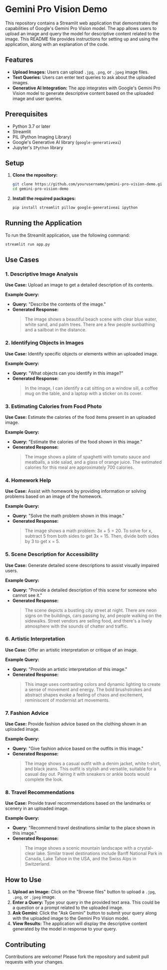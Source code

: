 # Gemini Pro Vision Demo

This repository contains a Streamlit web application that demonstrates the capabilities of Google's Gemini Pro Vision model. The app allows users to upload an image and query the model for descriptive content related to the image. This README file provides instructions for setting up and using the application, along with an explanation of the code.

## Features

- **Upload Images:** Users can upload `.jpg`, `.png`, or `.jpeg` image files.
- **Text Queries:** Users can enter text queries to ask about the uploaded images.
- **Generative AI Integration:** The app integrates with Google's Gemini Pro Vision model to generate descriptive content based on the uploaded image and user queries.

## Prerequisites

- Python 3.7 or later
- Streamlit
- PIL (Python Imaging Library)
- Google's Generative AI library (`google-generativeai`)
- Jupyter's `IPython` library

## Setup

1. **Clone the repository:**
    ```sh
    git clone https://github.com/yourusername/gemini-pro-vision-demo.git
    cd gemini-pro-vision-demo
    ```

2. **Install the required packages:**
    ```sh
    pip install streamlit pillow google-generativeai ipython
    ```

## Running the Application

To run the Streamlit application, use the following command:
```sh
streamlit run app.py
```
## Use Cases

### 1. Descriptive Image Analysis

**Use Case:** Upload an image to get a detailed description of its contents.

**Example Query:**
- **Query:** "Describe the contents of the image."
- **Generated Response:** 
    > The image shows a beautiful beach scene with clear blue water, white sand, and palm trees. There are a few people sunbathing and a sailboat in the distance.

### 2. Identifying Objects in Images

**Use Case:** Identify specific objects or elements within an uploaded image.

**Example Query:**
- **Query:** "What objects can you identify in this image?"
- **Generated Response:** 
    > In the image, I can identify a cat sitting on a window sill, a coffee mug on the table, and a laptop with a sticker on its cover.

### 3. Estimating Calories from Food Photo

**Use Case:** Estimate the calories of the food items present in an uploaded image.

**Example Query:**
- **Query:** "Estimate the calories of the food shown in this image."
- **Generated Response:** 
    > The image shows a plate of spaghetti with tomato sauce and meatballs, a side salad, and a glass of orange juice. The estimated calories for this meal are approximately 700 calories.

### 4. Homework Help

**Use Case:** Assist with homework by providing information or solving problems based on an image of the homework.

**Example Query:**
- **Query:** "Solve the math problem shown in this image."
- **Generated Response:** 
    > The image shows a math problem: 3x + 5 = 20. To solve for x, subtract 5 from both sides to get 3x = 15. Then, divide both sides by 3 to get x = 5.

### 5. Scene Description for Accessibility

**Use Case:** Generate detailed scene descriptions to assist visually impaired users.

**Example Query:**
- **Query:** "Provide a detailed description of this scene for someone who cannot see it."
- **Generated Response:** 
    > The scene depicts a bustling city street at night. There are neon signs on the buildings, cars passing by, and people walking on the sidewalks. Street vendors are selling food, and there's a lively atmosphere with the sounds of chatter and traffic.

### 6. Artistic Interpretation

**Use Case:** Offer an artistic interpretation or critique of an image.

**Example Query:**
- **Query:** "Provide an artistic interpretation of this image."
- **Generated Response:** 
    > This image uses contrasting colors and dynamic lighting to create a sense of movement and energy. The bold brushstrokes and abstract shapes evoke a feeling of chaos and excitement, reminiscent of modernist art movements.

### 7. Fashion Advice

**Use Case:** Provide fashion advice based on the clothing shown in an uploaded image.

**Example Query:**
- **Query:** "Give fashion advice based on the outfits in this image."
- **Generated Response:** 
    > The image shows a casual outfit with a denim jacket, white t-shirt, and black jeans. This outfit is stylish and versatile, suitable for a casual day out. Pairing it with sneakers or ankle boots would complete the look.

### 8. Travel Recommendations

**Use Case:** Provide travel recommendations based on the landmarks or scenery in an uploaded image.

**Example Query:**
- **Query:** "Recommend travel destinations similar to the place shown in this image."
- **Generated Response:** 
    > The image shows a scenic mountain landscape with a crystal-clear lake. Similar travel destinations include Banff National Park in Canada, Lake Tahoe in the USA, and the Swiss Alps in Switzerland.

## How to Use

1. **Upload an Image:** Click on the "Browse files" button to upload a `.jpg`, `.png`, or `.jpeg` image.
2. **Enter a Query:** Type your query in the provided text area. This could be a question or a prompt related to the uploaded image.
3. **Ask Gemini:** Click the "Ask Gemini" button to submit your query along with the uploaded image to the Gemini Pro Vision model.
4. **View Results:** The application will display the descriptive content generated by the model in response to your query.

## Contributing

Contributions are welcome! Please fork the repository and submit pull requests with your changes.
